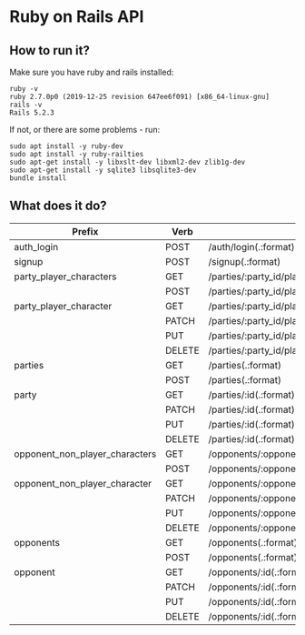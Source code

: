 # Ruby on Rails API

## How to run it?
Make sure you have ruby and rails installed:
```
ruby -v
ruby 2.7.0p0 (2019-12-25 revision 647ee6f091) [x86_64-linux-gnu]
rails -v
Rails 5.2.3
```
If not, or there are some problems - run:
```
sudo apt install -y ruby-dev
sudo apt install -y ruby-railties
sudo apt-get install -y libxslt-dev libxml2-dev zlib1g-dev 
sudo apt-get install -y sqlite3 libsqlite3-dev
bundle install
```

## What does it do?
|                               Prefix| Verb  | URI Pattern                                                    | Controller#Action  |
|---------------|-------|----------------------------------------------------------------|------------------------------|
|                           auth_login| POST  | /auth/login(.:format)                                          | authentication#authenticate |
|                               signup| POST  | /signup(.:format)                                              | users#create |
|              party_player_characters| GET   | /parties/:party_id/player_characters(.:format)                 | player_characters#index |
|                                     | POST  | /parties/:party_id/player_characters(.:format)                 | player_characters#create |
|               party_player_character| GET   | /parties/:party_id/player_characters/:id(.:format)             | player_characters#show |
|                                     | PATCH | /parties/:party_id/player_characters/:id(.:format)             | player_characters#update |
|                                     | PUT   | /parties/:party_id/player_characters/:id(.:format)             | player_characters#update |
|                                     | DELETE| /parties/:party_id/player_characters/:id(.:format)             | player_characters#destroy |
|                              parties| GET   | /parties(.:format)                                             | parties#index |
|                                     | POST  | /parties(.:format)                                             | parties#create |
|                                party| GET   | /parties/:id(.:format)                                         | parties#show |
|                                     | PATCH | /parties/:id(.:format)                                         | parties#update |
|                                     | PUT   | /parties/:id(.:format)                                         | parties#update |
|                                     | DELETE| /parties/:id(.:format)                                         | parties#destroy |
|       opponent_non_player_characters| GET   | /opponents/:opponent_id/non_player_characters(.:format)        | non_player_characters#index |
|                                     | POST  | /opponents/:opponent_id/non_player_characters(.:format)        | non_player_characters#create |
|        opponent_non_player_character| GET   | /opponents/:opponent_id/non_player_characters/:id(.:format)    | non_player_characters#show |
|                                     | PATCH | /opponents/:opponent_id/non_player_characters/:id(.:format)    | non_player_characters#update |
|                                     | PUT   | /opponents/:opponent_id/non_player_characters/:id(.:format)    | non_player_characters#update |
|                                     | DELETE| /opponents/:opponent_id/non_player_characters/:id(.:format)    | non_player_characters#destroy |
|                            opponents| GET   | /opponents(.:format)                                           | opponents#index |
|                                     | POST  | /opponents(.:format)                                           | opponents#create |
|                             opponent| GET   | /opponents/:id(.:format)                                       | opponents#show |
|                                     | PATCH | /opponents/:id(.:format)                                       | opponents#update |
|                                     | PUT   | /opponents/:id(.:format)                                       | opponents#update |
|                                     | DELETE| /opponents/:id(.:format)                                       | opponents#destroy |
